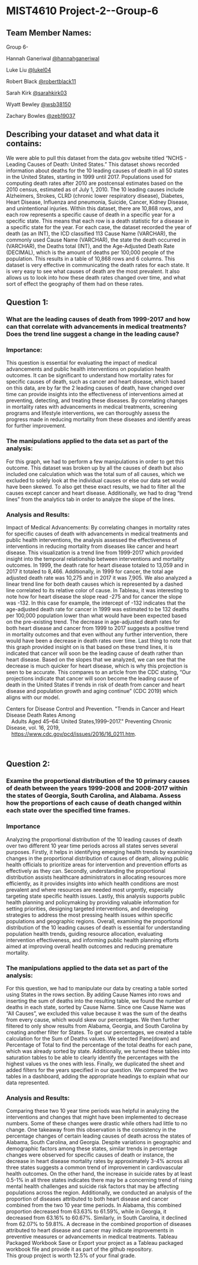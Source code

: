 # MIST4610 Project-2--Group-6


## Team Member Names: 

Group 6-

Hannah Ganeriwal [@hannahganeriwal](https://github.com/hannahganeriwal/MIST4610--Project-2--Group-6/tree/main)

Luke Liu [@lukel04](https://github.com/lukel04/MIST4610-Project-1--Group-6)

Robert Black [@robertblack11](https://github.com/robertblack11/MIST4610--Project-2--Group-6)

Sarah Kirk [@sarahkirk03](https://github.com/sarahkirk03)

Wyatt Bewley [@wsb38150](https://github.com/wsb38150)

Zachary Bowles [@zeb19037](https://github.com/zeb19037/MIST4610-Project-2--Group-6)



## Describing your dataset and what data it contains:

We were able to pull this dataset from the data.gov website titled “NCHS - Leading Causes of Death: United States.” This dataset shows recorded information about deaths for the 10 leading causes of death in all 50 states in the United States, starting in 1999 until 2017. Populations used for computing death rates after 2010 are postcensal estimates based on the 2010 census, estimated as of July 1, 2010. The 10 leading causes include Alzheimers, Strokes, CLRD (chronic lower respiratory disease), Diabetes, Heart Disease, Influenza and pneumonia, Suicide, Cancer, Kidney Disease, and unintentional injuries. Within this dataset, there are 10,868 rows, and each row represents a specific cause of death in a specific year for a specific state. This means that each row is a death statistic for a disease in a specific state for the year. For each case, the dataset recorded the year of death (as an INT), the ICD classified 113 Cause Name (VARCHAR), the commonly used Cause Name (VARCHAR), the state the death occurred in (VARCHAR), the Deaths total (INT), and the Age-Adjusted Death Rate (DECIMAL), which is the amount of deaths per 100,000 people of the population. This results in a table of 10,868 rows and 6 columns. This dataset is very effective in communicating the death rates for each state. It is very easy to see what causes of death are the most prevalent. It also allows us to look into how these death rates changed over time, and what sort of effect the geography of them had on these rates.

## Question 1: 

### What are the leading causes of death from 1999-2017 and how can that correlate with advancements in medical treatments? Does the trend line suggest a change in the leading cause?

### Importance: 
This question is essential for evaluating the impact of medical advancements and public health interventions on population health outcomes. It can be significant to understand how mortality rates for specific causes of death, such as cancer and heart disease, which based on this data, are by far the 2 leading causes of death, have changed over time can provide insights into the effectiveness of interventions aimed at preventing, detecting, and treating these diseases. By correlating changes in mortality rates with advancements in medical treatments, screening programs and lifestyle interventions, we can thoroughly assess the progress made in reducing mortality from these diseases and identify areas for further improvement. 


### The manipulations applied to the data set as part of the analysis:
For this graph, we had to perform a few manipulations in order to get this outcome. This dataset was broken up by all the causes of death but also included one calculation which was the total sum of all causes, which we excluded to solely look at the individual causes or else our data set would have been skewed. To also get these exact results, we had to filter all the causes except cancer and heart disease. Additionally, we had to drag “trend lines” from the analytics tab in order to analyze the slope of the lines.

### Analysis and Results:	
Impact of Medical Advancements: By correlating changes in mortality rates for specific causes of death with advancements in medical treatments and public health interventions, the analysis assessed the effectiveness of interventions in reducing mortality from diseases like cancer and heart disease. 
This visualization is a trend line from 1999-2017 which provided insight into the temporal relationship between interventions and mortality outcomes. In 1999, the death rate for heart disease totaled to 13,059 and in 2017 it totaled to 8,466. Additionally, in 1999 for cancer, the total age adjusted death rate was 10,275 and in 2017 it was 7,905. 
We also analyzed a linear trend line for both death causes which is represented by a dashed line correlated to its relative color of cause. In Tableau, it was interesting to note how for heart disease the slope read -275 and for cancer the slope was -132. In this case for example, the intercept of -132 indicates that the age-adjusted death rate for cancer in 1999 was estimated to be 132 deaths per 100,000 population lower than what would have been expected based on the pre-existing trend. The decrease in age-adjusted death rates for both heart disease and cancer from 1999 to 2017 suggests a positive trend in mortality outcomes and that even without any further intervention, there would have been a decrease in death rates over time. 
Last thing to note that this graph provided insight on is that based on these trend lines, it is indicated that cancer will soon be the leading cause of death rather than heart disease. Based on the slopes that we analyzed, we can see that the decrease is much quicker for heart disease, which is why this projection is seen to be accurate. This compares to an article from the CDC stating, “Our projections indicate that cancer will soon become the leading cause of death in the United States if trends in risk of death from cancer and heart disease and population growth and aging continue” (CDC 2019) which aligns with our model. 


Centers for Disease Control and Prevention. "Trends in Cancer and Heart Disease Death Rates Among <br />
&emsp;Adults Aged 45–64: United States,1999–2017." Preventing Chronic Disease, vol. 16, 2019,<br /> &emsp;https://www.cdc.gov/pcd/issues/2016/16_0211.htm.

&emsp;

## Question 2: 
### Examine the proportional distribution of the 10 primary causes of death between the years 1999-2008 and 2008-2017 within the states of Georgia, South Carolina, and Alabama. Assess how the proportions of each cause of death changed within each state over the specified time frames.

### Importance
Analyzing the proportional distribution of the 10 leading causes of death over two different 10 year time periods across all states serves several purposes. Firstly, it helps in identifying emerging health trends by examining changes in the proportional distribution of causes of death, allowing public health officials to prioritize areas for intervention and prevention efforts as effectively as they can. Secondly, understanding the proportional distribution assists healthcare administrators in allocating resources more efficiently, as it provides insights into which health conditions are most prevalent and where resources are needed most urgently, especially targeting state specific health issues. Lastly, this analysis supports public health planning and policymaking by providing valuable information for setting priorities, designing targeted interventions, and developing strategies to address the most pressing health issues within specific populations and geographic regions. Overall, examining the proportional distribution of the 10 leading causes of death is essential for understanding population health trends, guiding resource allocation, evaluating intervention effectiveness, and informing public health planning efforts aimed at improving overall health outcomes and reducing premature mortality.

### The manipulations applied to the data set as part of the analysis:
For this question, we had to manipulate our data by creating a table sorted using States in the rows section. By adding Cause Names into rows and inserting the sum of deaths into the resulting table, we found the number of deaths in each state, sorted by Cause Name. Since one Cause Name was “All Causes”, we excluded this value because it was the sum of the deaths from every cause, which would skew our percentages. We then further filtered to only show results from Alabama, Georgia, and South Carolina by creating another filter for States. To get our percentages, we created a table calculation for the Sum of Deaths values. We selected Pane(down) and Percentage of Total to find the percentage of the total deaths for each pane, which was already sorted by state. Additionally, we turned these tables into saturation tables to be able to clearly identify the percentages with the highest values vs the ones with less. Finally, we duplicated the sheet and added filters for the years specified in our question. We compared the two tables in a dashboard, adding the appropriate headings to explain what our data represented.

### Analysis and Results:	
Comparing these two 10 year time periods was helpful in analyzing the interventions and changes that might have been implemented to decrease numbers. Some of these changes were drastic while others had little to no change. One takeaway from this observation is the consistency in the percentage changes of certain leading causes of death across the states of Alabama, South Carolina, and Georgia. Despite variations in geographic and demographic factors among these states, similar trends in percentage changes were observed for specific causes of death or instance, the decrease in heart disease mortality rates by approximately 3-4% across all three states suggests a common trend of improvement in cardiovascular health outcomes. On the other hand, the increase in suicide rates by at least 0.5-1% in all three states indicates there may be a concerning trend of rising mental health challenges and suicide risk factors that may be affecting populations across the region. Additionally, we conducted an analysis of the proportion of diseases attributed to both heart disease and cancer combined from the two 10 year time periods. In Alabama, this combined proportion decreased from 63.63% to 61.59%, while in Georgia, it decreased from 63.16% to 60.67%. Similarly, in South Carolina, it declined from 62.07% to 59.81%. A decrease in the combined proportion of diseases attributed to heart disease and cancer may indicate improvements in preventive measures or advancements in medical treatments. 
Tableau Packaged Workbook 
Save or Export your project as a Tableau packaged workbook file and provide it as part of the github repository.					
This group project is worth 12.5% of your final grade. 


